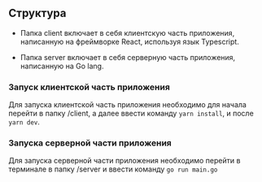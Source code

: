 ## Структура

- Папка client включает в себя клиентскую часть приложения, написанную на фреймворке React, используя язык Typescript.

- Папка server включает в себя серверную часть приложения, написанную на Go lang.

### Запуск клиентской часть приложения

Для запуска клиентской часть приложения необходимо для начала перейти в папку /client, а далее ввести команду  `yarn install`, и после `yarn dev`. 

### Запуска серверной части приложения

Для запуска серверной части приложения необходимо перейти в терминале в папку /server и ввести команду `go run main.go`


